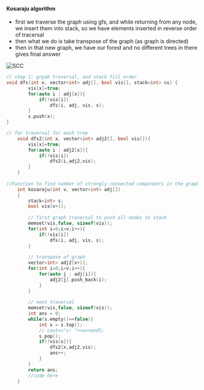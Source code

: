 #### Kosaraju algorithm
- first we traverse the graph using gfs, and while returning from any node, we insert them into stack, so we have elements inserted in reverse order of tracersal
- then what we do is take transpose of the graph (as graph is directed)
- then in that new graph, we have our forest and no different trees in there gives final answer 

![SCC](https://user-images.githubusercontent.com/62437314/130319325-50c1a2b8-d818-482c-adf2-5445cc98ef41.png)


```cpp
// step 1: grpah traversal, and stack fill order
void dfs(int x, vector<int> adj[], bool vis[], stack<int> &s) {
	    vis[x]=true;
	    for(auto i : adj[x]){
	        if(!vis[i])
	            dfs(i, adj, vis, s);
	    }
	    s.push(x);
}

// for traversal for each tree
	void dfs2(int x, vector<int> adj2[], bool vis[]){
	    vis[x]=true;
	    for(auto i : adj2[x]){
	        if(!vis[i])
	            dfs2(i,adj2,vis);
	    }
	}
  
//Function to find number of strongly connected components in the graph.
    int kosaraju(int v, vector<int> adj[])
    {
        stack<int> s;
        bool vis[v+1];
        
        // first graph traversal to push all nodes to stack
        memset(vis,false, sizeof(vis));
        for(int i=0;i<v;i++){
            if(!vis[i])
                dfs(i, adj, vis, s);
        }
        
        // transpose of graph
        vector<int> adj2[v+1];
        for(int i=0;i<v;i++){
            for(auto j : adj[i]){
                adj2[j].push_back(i);
            }
        }
        
        // next traversal
        memset(vis,false, sizeof(vis));
        int ans = 0;
        while(s.empty()==false){
            int x = s.top();
            // cout<<"v: "<<x<<endl;
            s.pop();
            if(!vis[x]){
                dfs2(x,adj2,vis);
                ans++;
            }
        }
        return ans;
        //code here
    }
```
